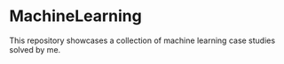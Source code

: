 # MachineLearning
This repository showcases a collection of machine learning case studies solved by me.
